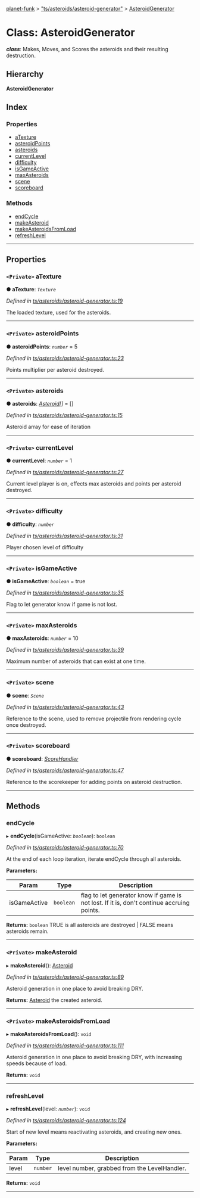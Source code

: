[planet-funk](../README.md) > ["ts/asteroids/asteroid-generator"](../modules/_ts_asteroids_asteroid_generator_.md) > [AsteroidGenerator](../classes/_ts_asteroids_asteroid_generator_.asteroidgenerator.md)

# Class: AsteroidGenerator

*__class__*: Makes, Moves, and Scores the asteroids and their resulting destruction.

## Hierarchy

**AsteroidGenerator**

## Index

### Properties

* [aTexture](_ts_asteroids_asteroid_generator_.asteroidgenerator.md#atexture)
* [asteroidPoints](_ts_asteroids_asteroid_generator_.asteroidgenerator.md#asteroidpoints)
* [asteroids](_ts_asteroids_asteroid_generator_.asteroidgenerator.md#asteroids)
* [currentLevel](_ts_asteroids_asteroid_generator_.asteroidgenerator.md#currentlevel)
* [difficulty](_ts_asteroids_asteroid_generator_.asteroidgenerator.md#difficulty)
* [isGameActive](_ts_asteroids_asteroid_generator_.asteroidgenerator.md#isgameactive)
* [maxAsteroids](_ts_asteroids_asteroid_generator_.asteroidgenerator.md#maxasteroids)
* [scene](_ts_asteroids_asteroid_generator_.asteroidgenerator.md#scene)
* [scoreboard](_ts_asteroids_asteroid_generator_.asteroidgenerator.md#scoreboard)

### Methods

* [endCycle](_ts_asteroids_asteroid_generator_.asteroidgenerator.md#endcycle)
* [makeAsteroid](_ts_asteroids_asteroid_generator_.asteroidgenerator.md#makeasteroid)
* [makeAsteroidsFromLoad](_ts_asteroids_asteroid_generator_.asteroidgenerator.md#makeasteroidsfromload)
* [refreshLevel](_ts_asteroids_asteroid_generator_.asteroidgenerator.md#refreshlevel)

---

## Properties

<a id="atexture"></a>

### `<Private>` aTexture

**● aTexture**: *`Texture`*

*Defined in [ts/asteroids/asteroid-generator.ts:19](https://github.com/WilliamRADFunk/planet-funk/blob/4b09769/src/ts/asteroids/asteroid-generator.ts#L19)*

The loaded texture, used for the asteroids.

___
<a id="asteroidpoints"></a>

### `<Private>` asteroidPoints

**● asteroidPoints**: *`number`* = 5

*Defined in [ts/asteroids/asteroid-generator.ts:23](https://github.com/WilliamRADFunk/planet-funk/blob/4b09769/src/ts/asteroids/asteroid-generator.ts#L23)*

Points multiplier per asteroid destroyed.

___
<a id="asteroids"></a>

### `<Private>` asteroids

**● asteroids**: *[Asteroid](_ts_asteroids_asteroid_.asteroid.md)[]* =  []

*Defined in [ts/asteroids/asteroid-generator.ts:15](https://github.com/WilliamRADFunk/planet-funk/blob/4b09769/src/ts/asteroids/asteroid-generator.ts#L15)*

Asteroid array for ease of iteration

___
<a id="currentlevel"></a>

### `<Private>` currentLevel

**● currentLevel**: *`number`* = 1

*Defined in [ts/asteroids/asteroid-generator.ts:27](https://github.com/WilliamRADFunk/planet-funk/blob/4b09769/src/ts/asteroids/asteroid-generator.ts#L27)*

Current level player is on, effects max asteroids and points per asteroid destroyed.

___
<a id="difficulty"></a>

### `<Private>` difficulty

**● difficulty**: *`number`*

*Defined in [ts/asteroids/asteroid-generator.ts:31](https://github.com/WilliamRADFunk/planet-funk/blob/4b09769/src/ts/asteroids/asteroid-generator.ts#L31)*

Player chosen level of difficulty

___
<a id="isgameactive"></a>

### `<Private>` isGameActive

**● isGameActive**: *`boolean`* = true

*Defined in [ts/asteroids/asteroid-generator.ts:35](https://github.com/WilliamRADFunk/planet-funk/blob/4b09769/src/ts/asteroids/asteroid-generator.ts#L35)*

Flag to let generator know if game is not lost.

___
<a id="maxasteroids"></a>

### `<Private>` maxAsteroids

**● maxAsteroids**: *`number`* = 10

*Defined in [ts/asteroids/asteroid-generator.ts:39](https://github.com/WilliamRADFunk/planet-funk/blob/4b09769/src/ts/asteroids/asteroid-generator.ts#L39)*

Maximum number of asteroids that can exist at one time.

___
<a id="scene"></a>

### `<Private>` scene

**● scene**: *`Scene`*

*Defined in [ts/asteroids/asteroid-generator.ts:43](https://github.com/WilliamRADFunk/planet-funk/blob/4b09769/src/ts/asteroids/asteroid-generator.ts#L43)*

Reference to the scene, used to remove projectile from rendering cycle once destroyed.

___
<a id="scoreboard"></a>

### `<Private>` scoreboard

**● scoreboard**: *[ScoreHandler](_ts_displays_score_handler_.scorehandler.md)*

*Defined in [ts/asteroids/asteroid-generator.ts:47](https://github.com/WilliamRADFunk/planet-funk/blob/4b09769/src/ts/asteroids/asteroid-generator.ts#L47)*

Reference to the scorekeeper for adding points on asteroid destruction.

___

## Methods

<a id="endcycle"></a>

###  endCycle

▸ **endCycle**(isGameActive: *`boolean`*): `boolean`

*Defined in [ts/asteroids/asteroid-generator.ts:70](https://github.com/WilliamRADFunk/planet-funk/blob/4b09769/src/ts/asteroids/asteroid-generator.ts#L70)*

At the end of each loop iteration, iterate endCycle through all asteroids.

**Parameters:**

| Param | Type | Description |
| ------ | ------ | ------ |
| isGameActive | `boolean` |  flag to let generator know if game is not lost. If it is, don't continue accruing points. |

**Returns:** `boolean`
TRUE is all asteroids are destroyed | FALSE means asteroids remain.

___
<a id="makeasteroid"></a>

### `<Private>` makeAsteroid

▸ **makeAsteroid**(): [Asteroid](_ts_asteroids_asteroid_.asteroid.md)

*Defined in [ts/asteroids/asteroid-generator.ts:89](https://github.com/WilliamRADFunk/planet-funk/blob/4b09769/src/ts/asteroids/asteroid-generator.ts#L89)*

Asteroid generation in one place to avoid breaking DRY.

**Returns:** [Asteroid](_ts_asteroids_asteroid_.asteroid.md)
the created asteroid.

___
<a id="makeasteroidsfromload"></a>

### `<Private>` makeAsteroidsFromLoad

▸ **makeAsteroidsFromLoad**(): `void`

*Defined in [ts/asteroids/asteroid-generator.ts:111](https://github.com/WilliamRADFunk/planet-funk/blob/4b09769/src/ts/asteroids/asteroid-generator.ts#L111)*

Asteroid generation in one place to avoid breaking DRY, with increasing speeds because of load.

**Returns:** `void`

___
<a id="refreshlevel"></a>

###  refreshLevel

▸ **refreshLevel**(level: *`number`*): `void`

*Defined in [ts/asteroids/asteroid-generator.ts:124](https://github.com/WilliamRADFunk/planet-funk/blob/4b09769/src/ts/asteroids/asteroid-generator.ts#L124)*

Start of new level means reactivating asteroids, and creating new ones.

**Parameters:**

| Param | Type | Description |
| ------ | ------ | ------ |
| level | `number` |  level number, grabbed from the LevelHandler. |

**Returns:** `void`

___

